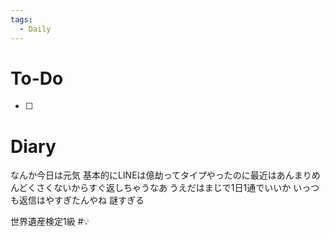 ```yaml
---
tags:
  - Daily
---
```

# To-Do
- [ ] 
# Diary
なんか今日は元気
基本的にLINEは億劫ってタイプやったのに最近はあんまりめんどくさくないからすぐ返しちゃうなあ
うえだはまじで1日1通でいいか
いっつも返信はやすぎたんやね
謎すぎる

世界遺産検定1級 #💡

